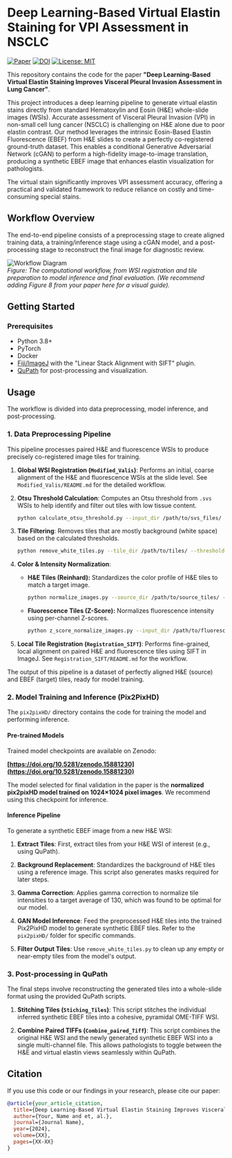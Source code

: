 # Deep Learning-Based Virtual Elastin Staining for VPI Assessment in NSCLC

[![Paper](https://img.shields.io/badge/paper-Scientific%20Publication-blue)](https://link-to-your-paper.com) <!---TODO: Add link to your published paper--->
[![DOI](https://zenodo.org/badge/DOI/10.5281/zenodo.15881230.svg)](https://doi.org/10.5281/zenodo.15881230)
[![License: MIT](https://img.shields.io/badge/License-MIT-yellow.svg)](https://opensource.org/licenses/MIT)

This repository contains the code for the paper **"Deep Learning-Based Virtual Elastin Staining Improves Visceral Pleural Invasion Assessment in Lung Cancer"**.

This project introduces a deep learning pipeline to generate virtual elastin stains directly from standard Hematoxylin and Eosin (H&E) whole-slide images (WSIs). Accurate assessment of Visceral Pleural Invasion (VPI) in non-small cell lung cancer (NSCLC) is challenging on H&E alone due to poor elastin contrast. Our method leverages the intrinsic Eosin-Based Elastin Fluorescence (EBEF) from H&E slides to create a perfectly co-registered ground-truth dataset. This enables a conditional Generative Adversarial Network (cGAN) to perform a high-fidelity image-to-image translation, producing a synthetic EBEF image that enhances elastin visualization for pathologists.

The virtual stain significantly improves VPI assessment accuracy, offering a practical and validated framework to reduce reliance on costly and time-consuming special stains.

## Workflow Overview

The end-to-end pipeline consists of a preprocessing stage to create aligned training data, a training/inference stage using a cGAN model, and a post-processing stage to reconstruct the final image for diagnostic review.

![Workflow Diagram](https://raw.githubusercontent.com/your-username/your-repo/main/path/to/figure8.png)  
*Figure: The computational workflow, from WSI registration and tile preparation to model inference and final evaluation. (We recommend adding Figure 8 from your paper here for a visual guide).*

## Getting Started

### Prerequisites
*   Python 3.8+
*   PyTorch
*   Docker
*   [Fiji/ImageJ](https://imagej.net/software/fiji/) with the "Linear Stack Alignment with SIFT" plugin.
*   [QuPath](https://qupath.github.io/) for post-processing and visualization.



## Usage

The workflow is divided into data preprocessing, model inference, and post-processing.

### 1. Data Preprocessing Pipeline

This pipeline processes paired H&E and fluorescence WSIs to produce precisely co-registered image tiles for training.

1.  **Global WSI Registration (`Modified_Valis`)**:
    Performs an initial, coarse alignment of the H&E and fluorescence WSIs at the slide level. See `Modified_Valis/README.md` for the detailed workflow.

2.  **Otsu Threshold Calculation**:
    Computes an Otsu threshold from `.svs` WSIs to help identify and filter out tiles with low tissue content.
    ```bash
    python calculate_otsu_threshold.py --input_dir /path/to/svs_files/
    ```

3.  **Tile Filtering**:
    Removes tiles that are mostly background (white space) based on the calculated thresholds.
    ```bash
    python remove_white_tiles.py --tile_dir /path/to/tiles/ --threshold 220
    ```

4.  **Color & Intensity Normalization**:
    *   **H&E Tiles (Reinhard):** Standardizes the color profile of H&E tiles to match a target image.
        ```bash
        python normalize_images.py --source_dir /path/to/source_tiles/ --target_image /path/to/target.png
        ```
    *   **Fluorescence Tiles (Z-Score):** Normalizes fluorescence intensity using per-channel Z-scores.
        ```bash
        python z_score_normalize_images.py --input_dir /path/to/fluorescence_tiles/
        ```

5.  **Local Tile Registration (`Registration_SIFT`)**:
    Performs fine-grained, local alignment on paired H&E and fluorescence tiles using SIFT in ImageJ. See `Registration_SIFT/README.md` for the workflow.

The output of this pipeline is a dataset of perfectly aligned H&E (source) and EBEF (target) tiles, ready for model training.

### 2. Model Training and Inference (Pix2PixHD)

The `pix2pixHD/` directory contains the code for training the model and performing inference.

#### Pre-trained Models
Trained model checkpoints are available on Zenodo:

**[https://doi.org/10.5281/zenodo.15881230](https://doi.org/10.5281/zenodo.15881230)**

The model selected for final validation in the paper is the **normalized pix2pixHD model trained on 1024×1024 pixel images**. We recommend using this checkpoint for inference.

#### Inference Pipeline
To generate a synthetic EBEF image from a new H&E WSI:

1.  **Extract Tiles**: First, extract tiles from your H&E WSI of interest (e.g., using QuPath).

2.  **Background Replacement**:
    Standardizes the background of H&E tiles using a reference image. This script also generates masks required for later steps.

3.  **Gamma Correction**:
    Applies gamma correction to normalize tile intensities to a target average of 130, which was found to be optimal for our model.

4.  **GAN Model Inference**:
    Feed the preprocessed H&E tiles into the trained Pix2PixHD model to generate synthetic EBEF tiles. Refer to the `pix2pixHD/` folder for specific commands.

5.  **Filter Output Tiles**:
    Use `remove_white_tiles.py` to clean up any empty or near-empty tiles from the model's output.

### 3. Post-processing in QuPath

The final steps involve reconstructing the generated tiles into a whole-slide format using the provided QuPath scripts.

1.  **Stitching Tiles (`Stiching_Tiles`)**:
    This script stitches the individual inferred synthetic EBEF tiles into a cohesive, pyramidal OME-TIFF WSI.

2.  **Combine Paired TIFFs (`Combine_paired_Tiff`)**:
    This script combines the original H&E WSI and the newly generated synthetic EBEF WSI into a single multi-channel file. This allows pathologists to toggle between the H&E and virtual elastin views seamlessly within QuPath.

## Citation

If you use this code or our findings in your research, please cite our paper:

```bibtex
@article{your_article_citation,
  title={Deep Learning-Based Virtual Elastin Staining Improves Visceral Pleural Invasion Assessment in Lung Cancer},
  author={Your, Name and et, al.},
  journal={Journal Name},
  year={2024},
  volume={XX},
  pages={XX-XX}
}
